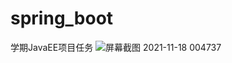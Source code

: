 # spring_boot
学期JavaEE项目任务
![屏幕截图 2021-11-18 004737](https://user-images.githubusercontent.com/74756712/142244395-d15a75cb-31b2-44c0-ae1b-512c03cf6742.png)
